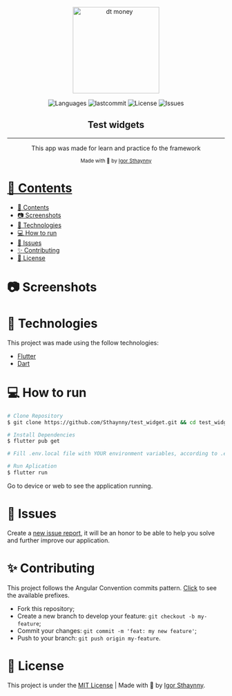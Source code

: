 
<p align="center">
   <img src="https://user-images.githubusercontent.com/46109133/123561796-e99b8000-d780-11eb-8d58-a46e9d82a2dd.png" alt="dt money" width="200"/>
</p>
<p align="center">
  <img alt="Languages" src="https://img.shields.io/github/languages/count/Sthaynny/test_widget?color=%235963C5" />
  <img alt="lastcommit" src="https://img.shields.io/github/last-commit/Sthaynny/test_widget?color=%235761C3" />
  <img alt="License" src="https://img.shields.io/github/license/Sthaynny/test_widget?color=%235E69D7" />
  <img alt="Issues" src="https://img.shields.io/github/issues/Sthaynny/test_widget?color=%235965E0">
</p>

<h2 align="center">Test widgets</h2>

<hr />

<p align="center"> This app was made for learn and practice fo the framework    
</p>

<div align="center">
  <sub> Made with 💖 by
    <a href="https://github.com/Sthaynny">Igor Sthaynny
  </sub>
</div>

# 📌 Contents

- [📌 Contents](#-contents)
- [:camera: Screenshots](#camera-screenshots)
- [:rocket: Technologies](#rocket-technologies)
- [:computer: How to run](#computer-how-to-run)
- [:bug: Issues](#bug-issues)
- [:sparkles: Contributing](#sparkles-contributing)
- [:page_facing_up: License](#page_facing_up-license)

# :camera: Screenshots
<div align="center">
</div>

   
# :rocket: Technologies
This project was made using the follow technologies:

* [Flutter](https://flutter.dev/)
* [Dart](https://dart.dev/)

# :computer: How to run

```bash
# Clone Repository
$ git clone https://github.com/Sthaynny/test_widget.git && cd test_widget

# Install Dependencies
$ flutter pub get

# Fill .env.local file with YOUR environment variables, according to .env.example file.

# Run Aplication
$ flutter run
```
Go to device or web to see the application running.

# :bug: Issues

Create a <a href="https://github.com/Sthaynny/test_widget/issues">new issue report</a>, it will be an honor to be able to help you solve and further improve our application.

# :sparkles: Contributing

This project follows the Angular Convention commits pattern. [Click](./commitlint.config.js) to see the available prefixes.

- Fork this repository;
- Create a new branch to develop your feature: `git checkout -b my-feature`;
- Commit your changes: `git commit -m 'feat: my new feature'`;
- Push to your branch: `git push origin my-feature`.

# :page_facing_up: License

This project is under the [MIT License](./LICENSE) |
Made with 💖 by [Igor Sthaynny](https://www.linkedin.com/in/igor-Sthaynny/).